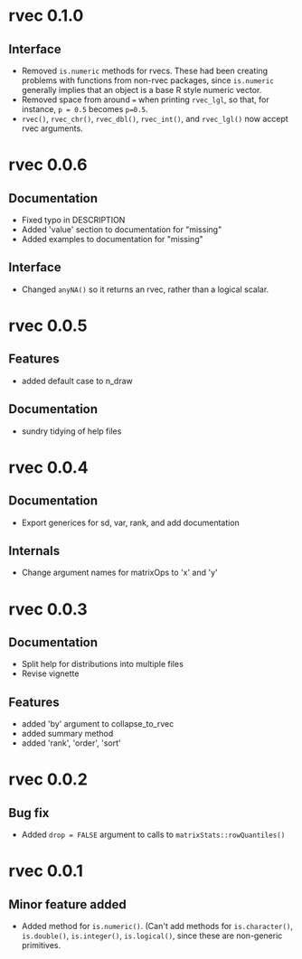 # rvec 0.1.0

## Interface

- Removed `is.numeric` methods for rvecs. These had been creating
  problems with functions from non-rvec packages, since `is.numeric`
  generally implies that an object is a base R style numeric vector.
- Removed space from around `=` when printing `rvec_lgl`, so that, for
  instance, `p = 0.5` becomes `p=0.5`.
- `rvec()`, `rvec_chr()`, `rvec_dbl()`, `rvec_int()`, and
  `rvec_lgl()` now accept rvec arguments.
  


# rvec 0.0.6

## Documentation

- Fixed typo in DESCRIPTION
- Added 'value' section to documentation for "missing"
- Added examples to documentation for "missing"

## Interface

- Changed `anyNA()` so it returns an rvec,
  rather than a logical scalar.


# rvec 0.0.5

## Features

- added default case to n_draw

## Documentation

- sundry tidying of help files


# rvec 0.0.4

## Documentation

- Export generices for sd, var, rank, and add documentation

## Internals

- Change argument names for matrixOps to 'x' and 'y'


# rvec 0.0.3

## Documentation

- Split help for distributions into multiple files
- Revise vignette

## Features

- added 'by' argument to collapse_to_rvec
- added summary method
- added 'rank', 'order', 'sort'


# rvec 0.0.2

## Bug fix

- Added `drop = FALSE` argument to calls to `matrixStats::rowQuantiles()`

# rvec 0.0.1

## Minor feature added

- Added method for `is.numeric()`. (Can't add methods for 
`is.character()`, `is.double()`, `is.integer()`, `is.logical()`, 
since these are non-generic primitives.


